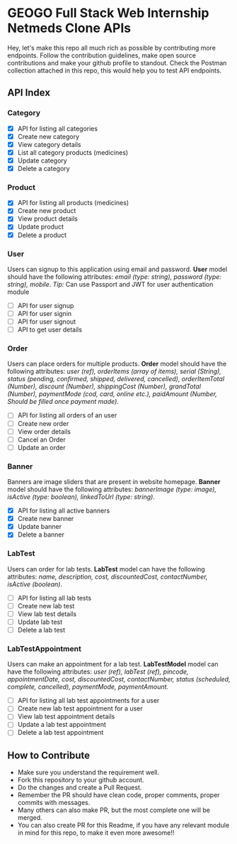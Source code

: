 # GEOGO Full Stack Web Internship Netmeds Clone APIs
Hey, let's make this repo all much rich as possible by contributing more endpoints. Follow the contribution guidelines, make open source contributions and make your github profile to standout. Check the Postman collection attached in this repo, this would help you to test API endpoints.

## API Index

### Category
- [x] API for listing all categories
- [x] Create new category
- [x] View category details
- [x] List all category products (medicines)
- [x] Update category
- [x] Delete a category

### Product
- [x] API for listing all products (medicines)
- [x] Create new product
- [x] View product details
- [x] Update product
- [x] Delete a product

### User
Users can signup to this application using email and password. 
__User__ model should have the following attributes: *email (type: string), password (type: string), mobile*.
*Tip:* Can use Passport and JWT for user authentication module
- [ ] API for user signup
- [ ] API for user signin
- [ ] API for user signout
- [ ] API to get user details

### Order
Users can place orders for multiple products. __Order__ model should have the following attributes: *user (ref), orderItems (array of items), serial (String), status (pending, confirmed, shipped, delivered, cancelled), orderItemTotal (Number), discount (Number), shippingCost (Number), grandTotal (Number), paymentMode (cod, card, online etc.), paidAmount (Number, Should be filled once payment made)*.
- [ ] API for listing all orders of an user
- [ ] Create new order
- [ ] View order details
- [ ] Cancel an Order
- [ ] Update an order

### Banner
Banners are image sliders that are present in website homepage. 
**Banner** model should have the following attributes: *bannerImage (type: image), isActive (type: boolean), linkedToUrl (type: string)*.
- [x] API for listing all active banners
- [x] Create new banner
- [x] Update banner
- [x] Delete a banner

### LabTest
Users can order for lab tests. __LabTest__ model can have the following attributes: *name, description, cost, discountedCost, contactNumber, isActive (boolean)*.
- [ ] API for listing all lab tests
- [ ] Create new lab test
- [ ] View lab test details
- [ ] Update lab test
- [ ] Delete a lab test

### LabTestAppointment
Users can make an appointment for a lab test. __LabTestModel__ model can have the following attributes: *user (ref), labTest (ref), pincode, appointmentDate, cost, discountedCost, contactNumber, status (scheduled, complete, cancelled), paymentMode, paymentAmount*.
- [ ] API for listing all lab test appointments for a user
- [ ] Create new lab test appointment for a user
- [ ] View lab test appointment details
- [ ] Update a lab test appointment
- [ ] Delete a lab test appointment

## How to Contribute
- Make sure you understand the requirement well.
- Fork this repository to your github account.
- Do the changes and create a Pull Request.
- Remember the PR should have clean code, proper comments, proper commits with messages.
- Many others can also make PR, but the most complete one will be merged.
- You can also create PR for this Readme, if you have any relevant module in mind for this repo, to make it even more awesome!!
